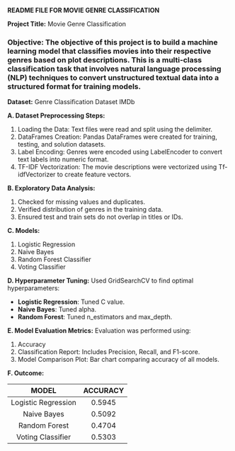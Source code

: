﻿**README FILE FOR MOVIE GENRE CLASSIFICATION**

**Project Title:** Movie Genre Classification

### **Objective:** The objective of this project is to build a machine learning model that classifies movies into their respective genres based on plot descriptions. This is a multi-class classification task that involves natural language processing (NLP) techniques to convert unstructured textual data into a structured format for training models.

**Dataset:** Genre Classification Dataset IMDb 

**A.  Dataset Preprocessing Steps:** 

1. Loading the Data: Text files were read and split using the delimiter.
2. DataFrames Creation: Pandas DataFrames were created for training, testing, and solution datasets.
3. Label Encoding: Genres were encoded using LabelEncoder to convert text labels into numeric format.
4. TF-IDF Vectorization: The movie descriptions were vectorized using Tf-idfVectorizer to create feature vectors.

**B.  Exploratory Data Analysis:**  

1. Checked for missing values and duplicates.
2. Verified distribution of genres in the training data.
3. Ensured test and train sets do not overlap in titles or IDs.

**C. Models:** 

1. Logistic Regression
2. Naive Bayes
3. Random Forest Classifier
4. Voting Classifier


**D.  Hyperparameter Tuning:** Used GridSearchCV to find optimal hyperparameters:

- **Logistic Regression**: Tuned C value.
- **Naive Bayes**: Tuned alpha.
- **Random Forest**: Tuned n\_estimators and max\_depth.

**E.  Model Evaluation Metrics:**  Evaluation was performed using:

1. Accuracy
2. Classification Report: Includes Precision, Recall, and F1-score.
3. Model Comparison Plot: Bar chart comparing accuracy of all models.

**F. Outcome:**

|MODEL |ACCURACY |
| :-: | :-: |
|Logistic Regression|0\.5945|
|Naive Bayes|0\.5092|
|Random Forest|0\.4704|
|Voting Classifier|0\.5303|








